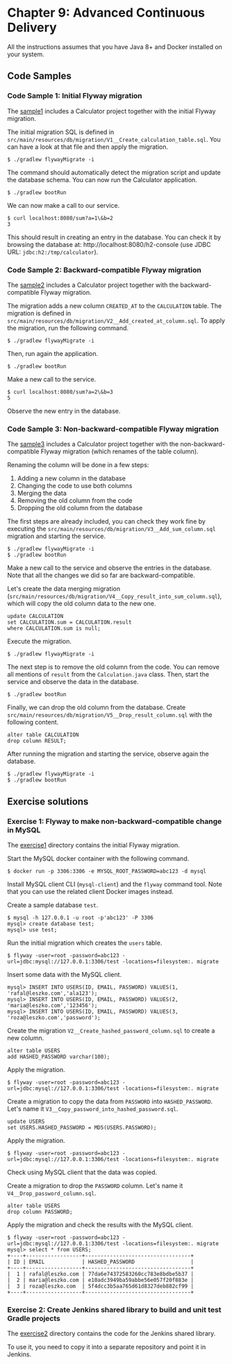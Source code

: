 # Chapter 9: Advanced Continuous Delivery

All the instructions assumes that you have Java 8+ and Docker installed on your system.

## Code Samples

### Code Sample 1: Initial Flyway migration

The [sample1](sample1) includes a Calculator project together with the initial Flyway migration.

The initial migration SQL is defined in `src/main/resources/db/migration/V1__Create_calculation_table.sql`. You can have a look at that file and then apply the migration.

	$ ./gradlew flywayMigrate -i

The command should automatically detect the migration script and update the database schema. You can now run the Calculator application.

	$ ./gradlew bootRun

We can now make a call to our service.

	$ curl localhost:8080/sum?a=1\&b=2
	3

This should result in creating an entry in the database. You can check it by browsing the database at: http://localhost:8080/h2-console (use JDBC URL: `jdbc:h2:/tmp/calculator`).

### Code Sample 2: Backward-compatible Flyway migration

The [sample2](sample2) includes a Calculator project together with the backward-compatible Flyway migration.

The migration adds a new column `CREATED_AT` to the `CALCULATION` table. The migration is defined in `src/main/resources/db/migration/V2__Add_created_at_column.sql`. To apply the migration, run the following command.

	$ ./gradlew flywayMigrate -i

Then, run again the application.

	$ ./gradlew bootRun

Make a new call to the service.

	$ curl localhost:8080/sum?a=2\&b=3
	5

Observe the new entry in the database.

### Code Sample 3: Non-backward-compatible Flyway migration

The [sample3](sample3) includes a Calculator project together with the non-backward-compatible Flyway migration (which renames of the table column).

Renaming the column will be done in a few steps:
 1. Adding a new column in the database
 2. Changing the code to use both columns
 3. Merging the data
 4. Removing the old column from the code
 5. Dropping the old column from the database

The first steps are already included, you can check they work fine by executing the `src/main/resources/db/migration/V3__Add_sum_column.sql` migration and starting the service.

	$ ./gradlew flywayMigrate -i
	$ ./gradlew bootRun

Make a new call to the service and observe the entries in the database. Note that all the changes we did so far are backward-compatible.

Let's create the data merging migration (`src/main/resources/db/migration/V4__Copy_result_into_sum_column.sql`), which will copy the old column data to the new one.

	update CALCULATION
	set CALCULATION.sum = CALCULATION.result
	where CALCULATION.sum is null;

Execute the migration.

	$ ./gradlew flywayMigrate -i

The next step is to remove the old column from the code. You can remove all mentions of `result` from the `Calculation.java` class. Then, start the service and observe the data in the database.

	$ ./gradlew bootRun

Finally, we can drop the old column from the database. Create `src/main/resources/db/migration/V5__Drop_result_column.sql` with the following content.

	alter table CALCULATION
	drop column RESULT;

After running the migration and starting the service, observe again the database.

	$ ./gradlew flywayMigrate -i
	$ ./gradlew bootRun

## Exercise solutions

### Exercise 1: Flyway to make non-backward-compatible change in MySQL

The [exercise1](exercise1) directory contains the initial Flyway migration.

Start the MySQL docker container with the following command.

	$ docker run -p 3306:3306 -e MYSQL_ROOT_PASSWORD=abc123 -d mysql

Install MySQL client CLI (`mysql-client`) and the `flyway` command tool. Note that you can use the related client Docker images instead.

Create a sample database `test`.

	$ mysql -h 127.0.0.1 -u root -p'abc123' -P 3306
	mysql> create database test;
	mysql> use test;

Run the initial migration which creates the `users` table.

	$ flyway -user=root -password=abc123 -url=jdbc:mysql://127.0.0.1:3306/test -locations=filesystem:. migrate

Insert some data with the MySQL client.

	mysql> INSERT INTO USERS(ID, EMAIL, PASSWORD) VALUES(1, 'rafal@leszko.com','ala123');
	mysql> INSERT INTO USERS(ID, EMAIL, PASSWORD) VALUES(2, 'maria@leszko.com','123456');
	mysql> INSERT INTO USERS(ID, EMAIL, PASSWORD) VALUES(3, 'roza@leszko.com','password');

Create the migration `V2__Create_hashed_password_column.sql` to create a new column.

	alter table USERS
	add HASHED_PASSWORD varchar(100);

Apply the migration.

	$ flyway -user=root -password=abc123 -url=jdbc:mysql://127.0.0.1:3306/test -locations=filesystem:. migrate

Create a migration to copy the data from `PASSWORD` into `HASHED_PASSWORD`. Let's name it `V3__Copy_password_into_hashed_password.sql`.

	update USERS
	set USERS.HASHED_PASSWORD = MD5(USERS.PASSWORD);

Apply the migration.

	$ flyway -user=root -password=abc123 -url=jdbc:mysql://127.0.0.1:3306/test -locations=filesystem:. migrate

Check using MySQL client that the data was copied.

Create a migration to drop the `PASSWORD` column. Let's name it `V4__Drop_password_column.sql`.

	alter table USERS
	drop column PASSWORD;

Apply the migration and check the results with the MySQL client.

	$ flyway -user=root -password=abc123 -url=jdbc:mysql://127.0.0.1:3306/test -locations=filesystem:. migrate
	mysql> select * from USERS;
	+----+------------------+----------------------------------+
	| ID | EMAIL            | HASHED_PASSWORD                  |
	+----+------------------+----------------------------------+
	|  1 | rafal@leszko.com | 77da6e74372583260cc783e8bdbe5b37 |
	|  2 | maria@leszko.com | e10adc3949ba59abbe56e057f20f883e |
	|  3 | roza@leszko.com  | 5f4dcc3b5aa765d61d8327deb882cf99 |
	+----+------------------+----------------------------------+

### Exercise 2: Create Jenkins shared library to build and unit test Gradle projects

The [exercise2](exercise2) directory contains the code for the Jenkins shared library.

To use it, you need to copy it into a separate repository and point it in Jenkins.